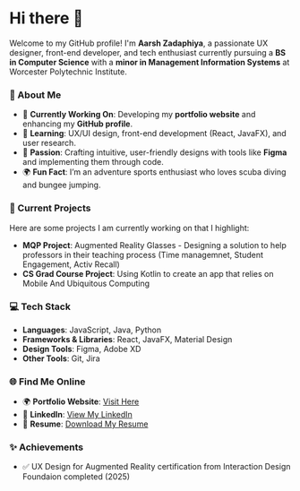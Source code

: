 # Hi there 👋

Welcome to my GitHub profile! I'm **Aarsh Zadaphiya**, a passionate UX designer, front-end developer, and tech enthusiast currently pursuing a **BS in Computer Science** with a **minor in Management Information Systems** at Worcester Polytechnic Institute.

### 🌟 About Me
- 🔭 **Currently Working On**: Developing my **portfolio website** and enhancing my **GitHub profile**.
- 🌱 **Learning**: UX/UI design, front-end development (React, JavaFX), and user research.
- 🎨 **Passion**: Crafting intuitive, user-friendly designs with tools like **Figma** and implementing them through code.
- 🌍 **Fun Fact**: I’m an adventure sports enthusiast who loves scuba diving and bungee jumping.


### 📂 Current Projects
Here are some projects I am currently working on that I highlight:
- **MQP Project**: Augmented Reality Glasses - Designing a solution to help professors in their teaching process (Time managemnet, Student Engagement, Activ Recall)
- **CS Grad Course Project**: Using Kotlin to create an app that relies on Mobile And Ubiquitous Computing

### 💻 Tech Stack
- **Languages**: JavaScript, Java, Python
- **Frameworks & Libraries**: React, JavaFX, Material Design
- **Design Tools**: Figma, Adobe XD
- **Other Tools**: Git, Jira

### 🌐 Find Me Online
- 🌍 **Portfolio Website**: [Visit Here](https://aarshzadaphiya.com)  
- 💼 **LinkedIn**: [View My LinkedIn](https://www.linkedin.com/in/aarshzadaphiya/)  
- 📄 **Resume**: [Download My Resume](https://drive.google.com/file/d/1lXpKVtRO6XDrgG0frLgc9KSdWHtEkNud/view?usp=sharing)  

### ✨ Achievements
- ✅ UX Design for Augmented Reality certification from Interaction Design Foundaion completed (2025)

